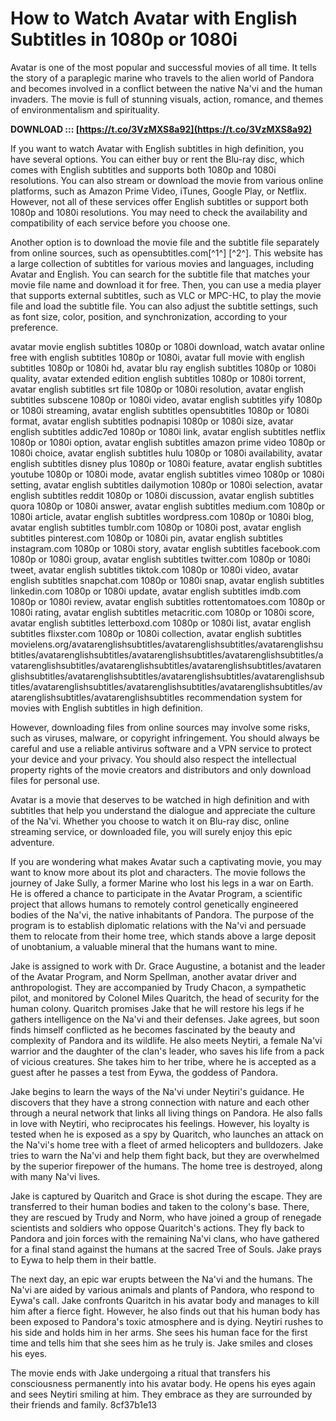 # How to Watch Avatar with English Subtitles in 1080p or 1080i
 
Avatar is one of the most popular and successful movies of all time. It tells the story of a paraplegic marine who travels to the alien world of Pandora and becomes involved in a conflict between the native Na'vi and the human invaders. The movie is full of stunning visuals, action, romance, and themes of environmentalism and spirituality.
 
**DOWNLOAD ::: [https://t.co/3VzMXS8a92](https://t.co/3VzMXS8a92)**


 
If you want to watch Avatar with English subtitles in high definition, you have several options. You can either buy or rent the Blu-ray disc, which comes with English subtitles and supports both 1080p and 1080i resolutions. You can also stream or download the movie from various online platforms, such as Amazon Prime Video, iTunes, Google Play, or Netflix. However, not all of these services offer English subtitles or support both 1080p and 1080i resolutions. You may need to check the availability and compatibility of each service before you choose one.
 
Another option is to download the movie file and the subtitle file separately from online sources, such as opensubtitles.com[^1^] [^2^]. This website has a large collection of subtitles for various movies and languages, including Avatar and English. You can search for the subtitle file that matches your movie file name and download it for free. Then, you can use a media player that supports external subtitles, such as VLC or MPC-HC, to play the movie file and load the subtitle file. You can also adjust the subtitle settings, such as font size, color, position, and synchronization, according to your preference.
 
avatar movie english subtitles 1080p or 1080i download,  watch avatar online free with english subtitles 1080p or 1080i,  avatar full movie with english subtitles 1080p or 1080i hd,  avatar blu ray english subtitles 1080p or 1080i quality,  avatar extended edition english subtitles 1080p or 1080i torrent,  avatar english subtitles srt file 1080p or 1080i resolution,  avatar english subtitles subscene 1080p or 1080i video,  avatar english subtitles yify 1080p or 1080i streaming,  avatar english subtitles opensubtitles 1080p or 1080i format,  avatar english subtitles podnapisi 1080p or 1080i size,  avatar english subtitles addic7ed 1080p or 1080i link,  avatar english subtitles netflix 1080p or 1080i option,  avatar english subtitles amazon prime video 1080p or 1080i choice,  avatar english subtitles hulu 1080p or 1080i availability,  avatar english subtitles disney plus 1080p or 1080i feature,  avatar english subtitles youtube 1080p or 1080i mode,  avatar english subtitles vimeo 1080p or 1080i setting,  avatar english subtitles dailymotion 1080p or 1080i selection,  avatar english subtitles reddit 1080p or 1080i discussion,  avatar english subtitles quora 1080p or 1080i answer,  avatar english subtitles medium.com 1080p or 1080i article,  avatar english subtitles wordpress.com 1080p or 1080i blog,  avatar english subtitles tumblr.com 1080p or 1080i post,  avatar english subtitles pinterest.com 1080p or 1080i pin,  avatar english subtitles instagram.com 1080p or 1080i story,  avatar english subtitles facebook.com 1080p or 1080i group,  avatar english subtitles twitter.com 1080p or 1080i tweet,  avatar english subtitles tiktok.com 1080p or 1080i video,  avatar english subtitles snapchat.com 1080p or 1080i snap,  avatar english subtitles linkedin.com 1080p or 1080i update,  avatar english subtitles imdb.com 1080p or 1080i review,  avatar english subtitles rottentomatoes.com 1080p or 1080i rating,  avatar english subtitles metacritic.com 1080p or 1080i score,  avatar english subtitles letterboxd.com 1080p or 1080i list,  avatar english subtitles flixster.com 1080p or 1080i collection,  avatar english subtitles movielens.org/avatarenglishsubtitles/avatarenglishsubtitles/avatarenglishsubtitles/avatarenglishsubtitles/avatarenglishsubtitles/avatarenglishsubtitles/avatarenglishsubtitles/avatarenglishsubtitles/avatarenglishsubtitles/avatarenglishsubtitles/avatarenglishsubtitles/avatarenglishsubtitles/avatarenglishsubtitles/avatarenglishsubtitles/avatarenglishsubtitles/avatarenglishsubtitles/avatarenglishsubtitles/avatarenglishsubtitles recommendation system for movies with English subtitles in high definition.
 
However, downloading files from online sources may involve some risks, such as viruses, malware, or copyright infringement. You should always be careful and use a reliable antivirus software and a VPN service to protect your device and your privacy. You should also respect the intellectual property rights of the movie creators and distributors and only download files for personal use.
 
Avatar is a movie that deserves to be watched in high definition and with subtitles that help you understand the dialogue and appreciate the culture of the Na'vi. Whether you choose to watch it on Blu-ray disc, online streaming service, or downloaded file, you will surely enjoy this epic adventure.
  
If you are wondering what makes Avatar such a captivating movie, you may want to know more about its plot and characters. The movie follows the journey of Jake Sully, a former Marine who lost his legs in a war on Earth. He is offered a chance to participate in the Avatar Program, a scientific project that allows humans to remotely control genetically engineered bodies of the Na'vi, the native inhabitants of Pandora. The purpose of the program is to establish diplomatic relations with the Na'vi and persuade them to relocate from their home tree, which stands above a large deposit of unobtanium, a valuable mineral that the humans want to mine.
 
Jake is assigned to work with Dr. Grace Augustine, a botanist and the leader of the Avatar Program, and Norm Spellman, another avatar driver and anthropologist. They are accompanied by Trudy Chacon, a sympathetic pilot, and monitored by Colonel Miles Quaritch, the head of security for the human colony. Quaritch promises Jake that he will restore his legs if he gathers intelligence on the Na'vi and their defenses. Jake agrees, but soon finds himself conflicted as he becomes fascinated by the beauty and complexity of Pandora and its wildlife. He also meets Neytiri, a female Na'vi warrior and the daughter of the clan's leader, who saves his life from a pack of vicious creatures. She takes him to her tribe, where he is accepted as a guest after he passes a test from Eywa, the goddess of Pandora.
 
Jake begins to learn the ways of the Na'vi under Neytiri's guidance. He discovers that they have a strong connection with nature and each other through a neural network that links all living things on Pandora. He also falls in love with Neytiri, who reciprocates his feelings. However, his loyalty is tested when he is exposed as a spy by Quaritch, who launches an attack on the Na'vi's home tree with a fleet of armed helicopters and bulldozers. Jake tries to warn the Na'vi and help them fight back, but they are overwhelmed by the superior firepower of the humans. The home tree is destroyed, along with many Na'vi lives.
 
Jake is captured by Quaritch and Grace is shot during the escape. They are transferred to their human bodies and taken to the colony's base. There, they are rescued by Trudy and Norm, who have joined a group of renegade scientists and soldiers who oppose Quaritch's actions. They fly back to Pandora and join forces with the remaining Na'vi clans, who have gathered for a final stand against the humans at the sacred Tree of Souls. Jake prays to Eywa to help them in their battle.
 
The next day, an epic war erupts between the Na'vi and the humans. The Na'vi are aided by various animals and plants of Pandora, who respond to Eywa's call. Jake confronts Quaritch in his avatar body and manages to kill him after a fierce fight. However, he also finds out that his human body has been exposed to Pandora's toxic atmosphere and is dying. Neytiri rushes to his side and holds him in her arms. She sees his human face for the first time and tells him that she sees him as he truly is. Jake smiles and closes his eyes.
 
The movie ends with Jake undergoing a ritual that transfers his consciousness permanently into his avatar body. He opens his eyes again and sees Neytiri smiling at him. They embrace as they are surrounded by their friends and family.
 8cf37b1e13
 
